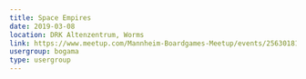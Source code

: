 ```yaml
---
title: Space Empires
date: 2019-03-08
location: DRK Altenzentrum, Worms
link: https://www.meetup.com/Mannheim-Boardgames-Meetup/events/256301818/
usergroup: bogama
type: usergroup
---
```

